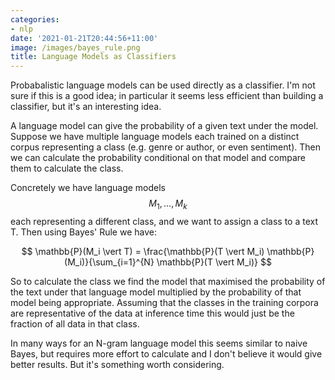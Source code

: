 ```yaml
---
categories:
- nlp
date: '2021-01-21T20:44:56+11:00'
image: /images/bayes_rule.png
title: Language Models as Classifiers
---
```


Probabalistic language models can be used directly as a classifier.
I'm not sure if this is a good idea; in particular it seems less efficient than building a classifier, but it's an interesting idea.

A language model can give the probability of a given text under the model.
Suppose we have multiple language models each trained on a distinct corpus representing a class (e.g. genre or author, or even sentiment).
Then we can calculate the probability conditional on that model and compare them to calculate the class.

Concretely we have language models $$ M_1, \ldots, M_k $$ each representing a different class, and we want to assign a class to a text T.
Then using Bayes' Rule we have:

$$ \mathbb{P}(M_i \vert T) = \frac{\mathbb{P}(T \vert M_i) \mathbb{P}(M_i)}{\sum_{i=1}^{N} \mathbb{P}(T \vert M_i)} $$

So to calculate the class we find the model that maximised the probability of the text under that language model multiplied by the probability of that model being appropriate.
Assuming that the classes in the training corpora are representative of the data at inference time this would just be the fraction of all data in that class.

In many ways for an N-gram language model this seems similar to naive Bayes, but requires more effort to calculate and I don't believe it would give better results.
But it's something worth considering.